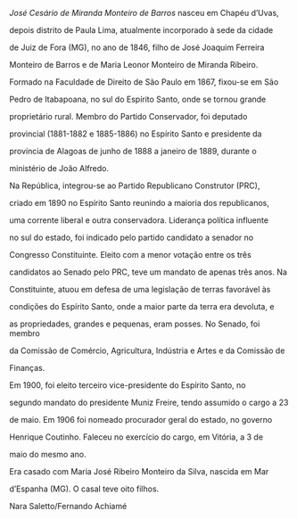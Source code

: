 

*José Cesário de Miranda Monteiro de Barros* nasceu em Chapéu d’Uvas,

depois distrito de Paula Lima, atualmente incorporado à sede da cidade

de Juiz de Fora (MG), no ano de 1846, filho de José Joaquim Ferreira

Monteiro de Barros e de Maria Leonor Monteiro de Miranda Ribeiro.



Formado na Faculdade de Direito de São Paulo em 1867, fixou-se em São

Pedro de Itabapoana, no sul do Espírito Santo, onde se tornou grande

proprietário rural. Membro do Partido Conservador, foi deputado

provincial (1881-1882 e 1885-1886) no Espírito Santo e presidente da

província de Alagoas de junho de 1888 a janeiro de 1889, durante o

ministério de João Alfredo.



Na República, integrou-se ao Partido Republicano Construtor (PRC),

criado em 1890 no Espírito Santo reunindo a maioria dos republicanos,

uma corrente liberal e outra conservadora. Liderança política influente

no sul do estado, foi indicado pelo partido candidato a senador no

Congresso Constituinte. Eleito com a menor votação entre os três

candidatos ao Senado pelo PRC, teve um mandato de apenas três anos. Na

Constituinte, atuou em defesa de uma legislação de terras favorável às

condições do Espírito Santo, onde a maior parte da terra era devoluta, e

as propriedades, grandes e pequenas, eram posses. No Senado, foi membro

da Comissão de Comércio, Agricultura, Indústria e Artes e da Comissão de

Finanças.



Em 1900, foi eleito terceiro vice-presidente do Espírito Santo, no

segundo mandato do presidente Muniz Freire, tendo assumido o cargo a 23

de maio. Em 1906 foi nomeado procurador geral do estado, no governo

Henrique Coutinho. Faleceu no exercício do cargo, em Vitória, a 3 de

maio do mesmo ano.



Era casado com Maria José Ribeiro Monteiro da Silva, nascida em Mar

d’Espanha (MG). O casal teve oito filhos.



Nara Saletto/Fernando Achiamé



